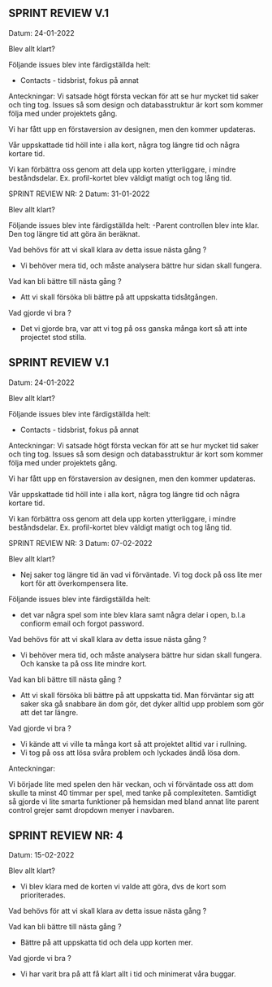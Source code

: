SPRINT REVIEW V.1
-

Datum: 24-01-2022

Blev allt klart?

Följande issues blev inte färdigställda helt:
- Contacts - tidsbrist, fokus på annat

Anteckningar:
Vi satsade högt första veckan för att se hur mycket tid saker och ting tog.
Issues så som design och databasstruktur är kort som kommer följa med under projektets gång.

Vi har fått upp en förstaversion av designen, men den kommer updateras.

Vår uppskattade tid höll inte i alla kort, några tog längre tid och några kortare tid. 

Vi kan förbättra oss genom att dela upp korten ytterliggare, i mindre beståndsdelar. Ex. profil-kortet blev väldigt matigt och tog lång tid.


SPRINT REVIEW NR: 2
Datum: 31-01-2022

Blev allt klart?

Följande issues blev inte färdigställda helt:
-Parent controllen blev inte klar. Den tog längre tid att göra än beräknat.

Vad behövs för att vi skall klara av detta issue nästa gång ?
- Vi behöver mera tid, och måste analysera bättre hur sidan skall fungera.

Vad kan bli bättre till nästa gång ?
- Att vi skall försöka bli bättre på att uppskatta tidsåtgången.

Vad gjorde vi bra ?
- Det vi gjorde bra, var att vi tog på oss ganska många kort så att inte projectet stod stilla.




SPRINT REVIEW V.1
-

Datum: 24-01-2022

Blev allt klart?

Följande issues blev inte färdigställda helt:
- Contacts - tidsbrist, fokus på annat

Anteckningar:
Vi satsade högt första veckan för att se hur mycket tid saker och ting tog.
Issues så som design och databasstruktur är kort som kommer följa med under projektets gång.

Vi har fått upp en förstaversion av designen, men den kommer updateras.

Vår uppskattade tid höll inte i alla kort, några tog längre tid och några kortare tid. 

Vi kan förbättra oss genom att dela upp korten ytterliggare, i mindre beståndsdelar. Ex. profil-kortet blev väldigt matigt och tog lång tid.


SPRINT REVIEW NR: 3
Datum: 07-02-2022

Blev allt klart?
- Nej saker tog längre tid än vad vi förväntade. Vi tog dock på oss lite mer kort för att överkompensera lite.

Följande issues blev inte färdigställda helt:
- det var några spel som inte blev klara samt några delar i open, b.l.a confiorm email och forgot password.

Vad behövs för att vi skall klara av detta issue nästa gång ?
- Vi behöver mera tid, och måste analysera bättre hur sidan skall fungera. Och kanske ta på oss lite mindre kort.

Vad kan bli bättre till nästa gång ?
- Att vi skall försöka bli bättre på att uppskatta tid. Man förväntar sig att saker ska gå snabbare än dom gör, det dyker alltid upp problem som gör att det tar längre.

Vad gjorde vi bra ?
- Vi kände att vi ville ta många kort så att projektet alltid var i rullning.
- Vi tog på oss att lösa svåra problem och lyckades ändå lösa dom.

Anteckningar:

Vi började lite med spelen den här veckan, och vi förväntade oss att dom skulle ta minst 40 timmar per spel, med tanke på complexiteten.
Samtidigt så gjorde vi lite smarta funktioner på hemsidan med bland annat lite parent control grejer samt dropdown menyer i navbaren.


SPRINT REVIEW NR: 4
-
Datum: 15-02-2022


Blev allt klart?
- Vi blev klara med de korten vi valde att göra, dvs de kort som prioriterades.

Vad behövs för att vi skall klara av detta issue nästa gång ?


Vad kan bli bättre till nästa gång ?
- Bättre på att uppskatta tid och dela upp korten mer.

Vad gjorde vi bra ?
- Vi har varit bra på att få klart allt i tid och minimerat våra buggar.

